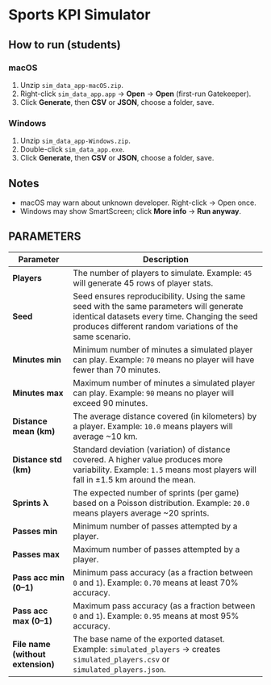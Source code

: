# Sports KPI Simulator

## How to run (students)

### macOS
1. Unzip `sim_data_app-macOS.zip`.
2. Right-click `sim_data_app.app` → **Open** → **Open** (first-run Gatekeeper).
3. Click **Generate**, then **CSV** or **JSON**, choose a folder, save.

### Windows
1. Unzip `sim_data_app-Windows.zip`.
2. Double-click `sim_data_app.exe`.
3. Click **Generate**, then **CSV** or **JSON**, choose a folder, save.

## Notes
- macOS may warn about unknown developer. Right-click → Open once.
- Windows may show SmartScreen; click **More info** → **Run anyway**.


## PARAMETERS 
| Parameter                         | Description                                                                                                                                                           |
| --------------------------------- | --------------------------------------------------------------------------------------------------------------------------------------------------------------------- |
| **Players**                       | The number of players to simulate. Example: `45` will generate 45 rows of player stats.                                                                               |
| **Seed**                          | Seed ensures reproducibility. Using the same seed with the same parameters will generate identical datasets every time. Changing the seed produces different random variations of the same scenario.                                                  |
| **Minutes min**                   | Minimum number of minutes a simulated player can play. Example: `70` means no player will have fewer than 70 minutes.                                                 |
| **Minutes max**                   | Maximum number of minutes a simulated player can play. Example: `90` means no player will exceed 90 minutes.                                                          |
| **Distance mean (km)**            | The average distance covered (in kilometers) by a player. Example: `10.0` means players will average \~10 km.                                                         |
| **Distance std (km)**             | Standard deviation (variation) of distance covered. A higher value produces more variability. Example: `1.5` means most players will fall in ±1.5 km around the mean. |
| **Sprints λ**                     | The expected number of sprints (per game) based on a Poisson distribution. Example: `20.0` means players average \~20 sprints.                                        |
| **Passes min**                    | Minimum number of passes attempted by a player.                                                                                                                       |
| **Passes max**                    | Maximum number of passes attempted by a player.                                                                                                                       |
| **Pass acc min (0–1)**            | Minimum pass accuracy (as a fraction between `0` and `1`). Example: `0.70` means at least 70% accuracy.                                                               |
| **Pass acc max (0–1)**            | Maximum pass accuracy (as a fraction between `0` and `1`). Example: `0.95` means at most 95% accuracy.                                                                |
| **File name (without extension)** | The base name of the exported dataset. Example: `simulated_players` → creates `simulated_players.csv` or `simulated_players.json`.                                    |
